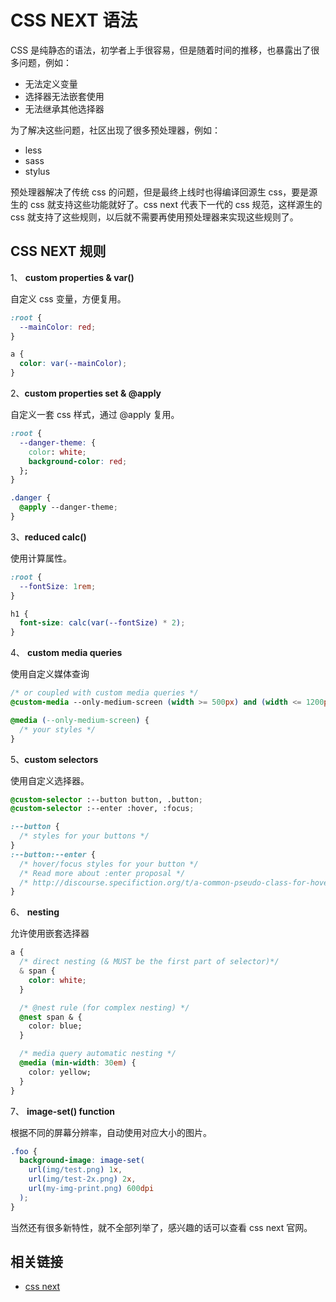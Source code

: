 # CSS NEXT 语法

CSS 是纯静态的语法，初学者上手很容易，但是随着时间的推移，也暴露出了很多问题，例如：

- 无法定义变量
- 选择器无法嵌套使用
- 无法继承其他选择器

为了解决这些问题，社区出现了很多预处理器，例如：

- less
- sass
- stylus

预处理器解决了传统 css 的问题，但是最终上线时也得编译回源生 css，要是源生的 css 就支持这些功能就好了。css next 代表下一代的 css 规范，这样源生的 css 就支持了这些规则，以后就不需要再使用预处理器来实现这些规则了。

## CSS NEXT 规则

1、 **custom properties & var()**

自定义 css 变量，方便复用。

```css
:root {
  --mainColor: red;
}

a {
  color: var(--mainColor);
}
```

2、**custom properties set & @apply**

自定义一套 css 样式，通过 @apply 复用。

```css
:root {
  --danger-theme: {
    color: white;
    background-color: red;
  };
}

.danger {
  @apply --danger-theme;
}
```

3、**reduced calc()**

使用计算属性。

```css
:root {
  --fontSize: 1rem;
}

h1 {
  font-size: calc(var(--fontSize) * 2);
}
```

4、 **custom media queries**

使用自定义媒体查询

```css
/* or coupled with custom media queries */
@custom-media --only-medium-screen (width >= 500px) and (width <= 1200px);

@media (--only-medium-screen) {
  /* your styles */
}
```

5、**custom selectors**

使用自定义选择器。

```css
@custom-selector :--button button, .button;
@custom-selector :--enter :hover, :focus;

:--button {
  /* styles for your buttons */
}
:--button:--enter {
  /* hover/focus styles for your button */
  /* Read more about :enter proposal */
  /* http://discourse.specifiction.org/t/a-common-pseudo-class-for-hover-and-focus/877 */
}
```

6、 **nesting**

允许使用嵌套选择器

```css
a {
  /* direct nesting (& MUST be the first part of selector)*/
  & span {
    color: white;
  }

  /* @nest rule (for complex nesting) */
  @nest span & {
    color: blue;
  }

  /* media query automatic nesting */
  @media (min-width: 30em) {
    color: yellow;
  }
}
```

7、 **image-set() function**

根据不同的屏幕分辨率，自动使用对应大小的图片。

```css
.foo {
  background-image: image-set(
    url(img/test.png) 1x,
    url(img/test-2x.png) 2x,
    url(my-img-print.png) 600dpi
  );
}
```

当然还有很多新特性，就不全部列举了，感兴趣的话可以查看 css next 官网。

## 相关链接

- [css next](https://cssnext.github.io/features/)
